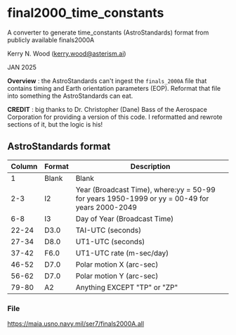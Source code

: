 # final2000_time_constants
A converter to generate time_constants (AstroStandards) format from publicly available finals2000A

Kerry N. Wood (kerry.wood@asterism.ai)

JAN 2025


**Overview** : the AstroStandards can't ingest the `finals_2000A` file that contains timing and Earth orientation
parameters (EOP).  Reformat that file into something the AstroStandards can eat.

**CREDIT** : big thanks to Dr. Christopher (Dane) Bass of the Aerospace Corporation for providing a version of this
code.  I reformatted and rewrote sections of it, but the logic is his!

## AstroStandards format

| Column | Format | Description |
| ------ | ------ | ----------- |
| 1 | Blank | Blank |
| 2-3 | I2 | Year (Broadcast Time), where:yy = 50-99 for years 1950-1999 or yy = 00-49 for years 2000-2049 |
| 6-8 | I3 | Day of Year (Broadcast Time) | 
| 22-24 | D3.0 | TAI-UTC (seconds) |
| 27-34 | D8.0 | UT1-UTC (seconds) |
| 37-42 | F6.0 | UT1-UTC rate (m-sec/day) |
| 46-52 | D7.0 | Polar motion X (arc-sec)  |
| 56-62 | D7.0 | Polar motion Y (arc-sec)  |
| 79-80 | A2 |Anything EXCEPT "TP" or "ZP" |

### File

https://maia.usno.navy.mil/ser7/finals2000A.all
